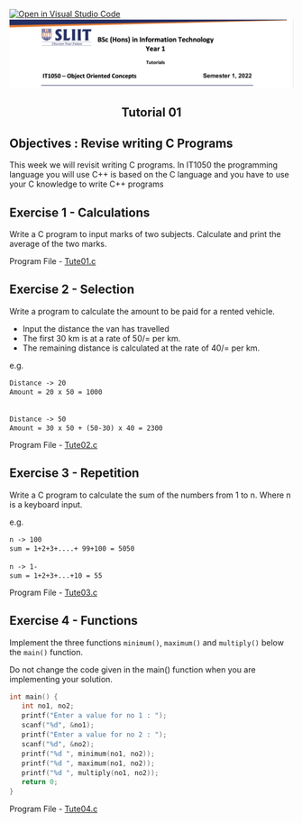 [![Open in Visual Studio Code](https://classroom.github.com/assets/open-in-vscode-f059dc9a6f8d3a56e377f745f24479a46679e63a5d9fe6f495e02850cd0d8118.svg)](https://classroom.github.com/online_ide?assignment_repo_id=7018382&assignment_repo_type=AssignmentRepo)
![logo](/resources/tutelogo.png)

## <div align="center">Tutorial 01</div>

## Objectives : Revise writing C Programs

This week we will revisit writing C programs.  In IT1050 the programming language you will use C++ is based on the C language and you have to use your C knowledge to write C++ programs

## Exercise 1 - Calculations

Write a C program to input marks of two subjects. Calculate and print the average of the two marks.

Program File - [Tute01.c](Tute01.c)
 
## Exercise 2 - Selection

Write a program to calculate the amount to be paid for a rented vehicle.

*	Input the distance the van has travelled
*	The first 30 km is at a rate of 50/= per km.
*	The remaining distance is calculated at the rate of 40/= per km.


e.g.

```
Distance -> 20
Amount = 20 x 50 = 1000


Distance -> 50
Amount = 30 x 50 + (50-30) x 40 = 2300 
```
Program File - [Tute02.c](Tute02.c)

## Exercise 3 - Repetition

Write a C program to calculate the sum of the numbers from 1 to n.
Where n is a keyboard input.

e.g.
```
n -> 100
sum = 1+2+3+....+ 99+100 = 5050

n -> 1-
sum = 1+2+3+...+10 = 55
```
Program File - [Tute03.c](Tute03.c)

## Exercise 4 - Functions

Implement the three functions ```minimum()```, ```maximum()``` and ```multiply()``` below the ```main()``` function.

Do not change the code given in the main() function when you are implementing your solution.

```c
int main() {
   int no1, no2;
   printf("Enter a value for no 1 : ");
   scanf("%d", &no1);
   printf("Enter a value for no 2 : ");
   scanf("%d", &no2);
   printf("%d ", minimum(no1, no2));
   printf("%d ", maximum(no1, no2));
   printf("%d ", multiply(no1, no2));
   return 0;
}
```
Program File - [Tute04.c](Tute04.c)

